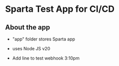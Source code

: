 # Sparta Test App for CI/CD

## About the app

- "app" folder stores Sparta app
- uses Node JS v20

- Add line to test webhook 3:10pm
